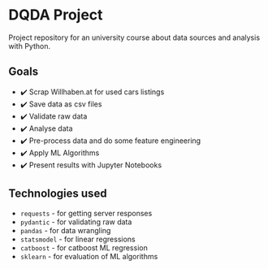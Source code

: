 # DQDA Project

Project repository for an university course about data sources and analysis with Python. 

## Goals
- ✔️ Scrap Willhaben.at for used cars listings
- ✔️ Save data as csv files
- ✔️ Validate raw data
- ✔️ Analyse data
- ✔️ Pre-process data and do some feature engineering
- ✔️ Apply ML Algorithms 
- ✔️ Present results with Jupyter Notebooks


## Technologies used
- `requests` - for getting server responses
- `pydantic` - for validating raw data
- `pandas` - for data wrangling
- `statsmodel` - for linear regressions
- `catboost` - for catboost ML regression
- `sklearn` - for evaluation of ML algorithms 

